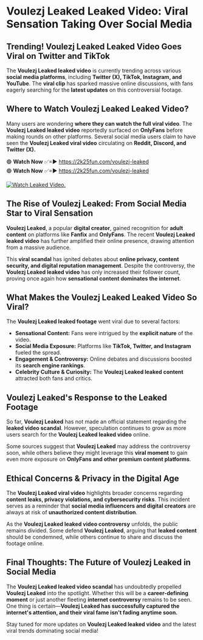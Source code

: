# Voulezj Leaked Leaked Video: Viral Sensation Taking Over Social Media

## **Trending! Voulezj Leaked Leaked Video Goes Viral on Twitter and TikTok**
The **Voulezj Leaked leaked video** is currently trending across various **social media platforms**, including **Twitter (X), TikTok, Instagram, and YouTube**. The **viral clip** has sparked massive online discussions, with fans eagerly searching for the **latest updates** on this controversial footage.

## **Where to Watch Voulezj Leaked Leaked Video?**
Many users are wondering **where they can watch the full viral video**. The **Voulezj Leaked leaked video** reportedly surfaced on **OnlyFans** before making rounds on other platforms. Several social media users claim to have seen the **Voulezj Leaked viral video** circulating on **Reddit, Discord, and Twitter (X).**

🟢 **Watch Now** ✅=► https://2k25fun.com/voulezj-leaked  
🟢 **Watch Now** ✅=► https://2k25fun.com/voulezj-leaked  

[![Watch Leaked Video.](https://miro.medium.com/v2/resize:fit:828/format:webp/1*cilzJN44JGOrTw9NJCrNHA.gif "Watch Leaked Video")](https://2k25fun.com/voulezj-leaked)

## **The Rise of Voulezj Leaked: From Social Media Star to Viral Sensation**
**Voulezj Leaked**, a popular **digital creator**, gained recognition for **adult content** on platforms like **Fanfix** and **OnlyFans**. The recent **Voulezj Leaked leaked video** has further amplified their online presence, drawing attention from a massive audience.

This **viral scandal** has ignited debates about **online privacy, content security, and digital reputation management**. Despite the controversy, the **Voulezj Leaked leaked video** has only increased their follower count, proving once again how **sensational content dominates the internet**.

## **What Makes the Voulezj Leaked Leaked Video So Viral?**
The **Voulezj Leaked leaked footage** went viral due to several factors:
- **Sensational Content:** Fans were intrigued by the **explicit nature** of the video.
- **Social Media Exposure:** Platforms like **TikTok, Twitter, and Instagram** fueled the spread.
- **Engagement & Controversy:** Online debates and discussions boosted its **search engine rankings**.
- **Celebrity Culture & Curiosity:** The **Voulezj Leaked leaked content** attracted both fans and critics.

## **Voulezj Leaked's Response to the Leaked Footage**
So far, **Voulezj Leaked** has not made an official statement regarding the **leaked video scandal**. However, speculation continues to grow as more users search for the **Voulezj Leaked leaked video** online.

Some sources suggest that **Voulezj Leaked** may address the controversy soon, while others believe they might leverage this **viral moment** to gain even more exposure on **OnlyFans and other premium content platforms**.

## **Ethical Concerns & Privacy in the Digital Age**
The **Voulezj Leaked viral video** highlights broader concerns regarding **content leaks, privacy violations, and cybersecurity risks**. This incident serves as a reminder that **social media influencers and digital creators** are always at risk of **unauthorized content distribution**.

As the **Voulezj Leaked leaked video controversy** unfolds, the public remains divided. Some defend **Voulezj Leaked**, arguing that **leaked content** should be condemned, while others continue to share and discuss the footage online.

## **Final Thoughts: The Future of Voulezj Leaked in Social Media**
The **Voulezj Leaked leaked video scandal** has undoubtedly propelled **Voulezj Leaked** into the spotlight. Whether this will be a **career-defining moment** or just another fleeting **internet controversy** remains to be seen. One thing is certain—**Voulezj Leaked has successfully captured the internet's attention, and their viral fame isn't fading anytime soon.**

Stay tuned for more updates on **Voulezj Leaked leaked video** and the latest viral trends dominating social media!